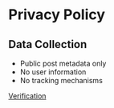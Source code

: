 # Privacy Policy

## Data Collection
- Public post metadata only
- No user information
- No tracking mechanisms

[Verification](tiktokmtkXmiAI9ooWn3W0y5PS9To0Qnr2fo3j.txt)
